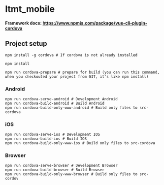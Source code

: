 # ltmt_mobile

#### Framework docs: https://www.npmjs.com/package/vue-cli-plugin-cordova

## Project setup
```
npm install -g cordova # If cordova is not already installed
```
```
npm install
```
```
npm run cordova-prepare # prepare for build (you can run this command, when you checkouted your project from GIT, it's like npm install)
```

### Android
```
npm run cordova-serve-android # Development Android 
npm run cordova-build-android # Build Android 
npm run cordova-build-only-www-android # Build only files to src-cordova 
```

### iOS
```
npm run cordova-serve-ios # Development IOS
npm run cordova-build-ios # Build IOS
npm run cordova-build-only-www-ios # Build only files to src-cordova
```

### Browser
```
npm run cordova-serve-browser # Development Browser
npm run cordova-build-browser # Build Browser
npm run cordova-build-only-www-browser # Build only files to src-cordov
```
